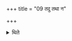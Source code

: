 +++
title = "09 तदु तथा न"

+++

<details><summary>थिते</summary>

9. But rather one should not do this. One should, after (the Aśvamedha sacrifice) has been completely established, prepare twelve rice-paps to be consumed by Brahmins. In connection with them (paps), every day one should give twelve hundred cows.  
</details>
